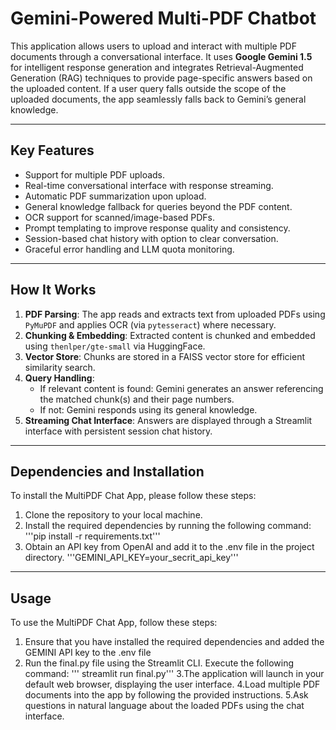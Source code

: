 # Gemini-Powered Multi-PDF Chatbot

This application allows users to upload and interact with multiple PDF documents through a conversational interface. It uses **Google Gemini 1.5** for intelligent response generation and integrates Retrieval-Augmented Generation (RAG) techniques to provide page-specific answers based on the uploaded content. If a user query falls outside the scope of the uploaded documents, the app seamlessly falls back to Gemini’s general knowledge.

---

## Key Features

- Support for multiple PDF uploads.
- Real-time conversational interface with response streaming.
- Automatic PDF summarization upon upload.
- General knowledge fallback for queries beyond the PDF content.
- OCR support for scanned/image-based PDFs.
- Prompt templating to improve response quality and consistency.
- Session-based chat history with option to clear conversation.
- Graceful error handling and LLM quota monitoring.

---

## How It Works

1. **PDF Parsing**: The app reads and extracts text from uploaded PDFs using `PyMuPDF` and applies OCR (via `pytesseract`) where necessary.
2. **Chunking & Embedding**: Extracted content is chunked and embedded using `thenlper/gte-small` via HuggingFace.
3. **Vector Store**: Chunks are stored in a FAISS vector store for efficient similarity search.
4. **Query Handling**:
   - If relevant content is found: Gemini generates an answer referencing the matched chunk(s) and their page numbers.
   - If not: Gemini responds using its general knowledge.
5. **Streaming Chat Interface**: Answers are displayed through a Streamlit interface with persistent session chat history.

---

## Dependencies and Installation

To install the MultiPDF Chat App, please follow these steps:

1. Clone the repository to your local machine.
2. Install the required dependencies by running the following command:
   '''pip install -r requirements.txt'''
3. Obtain an API key from OpenAI and add it to the .env file in the project directory.
   '''GEMINI_API_KEY=your_secrit_api_key'''

---

## Usage

To use the MultiPDF Chat App, follow these steps:

1. Ensure that you have installed the required dependencies and added the GEMINI API key to the .env file
2. Run the final.py file using the Streamlit CLI. Execute the following command:
    ''' streamlit run final.py'''
3.The application will launch in your default web browser, displaying the user interface.
4.Load multiple PDF documents into the app by following the provided instructions.
5.Ask questions in natural language about the loaded PDFs using the chat interface.
